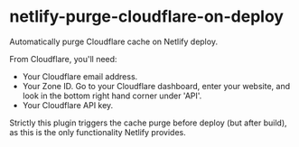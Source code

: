 # netlify-purge-cloudflare-on-deploy
Automatically purge Cloudflare cache on Netlify deploy.

From Cloudflare, you'll need:
* Your Cloudflare email address.
* Your Zone ID. Go to your Cloudflare dashboard, enter your website, and look in the bottom right hand corner under 'API'.
* Your Cloudflare API key.

Strictly this plugin triggers the cache purge before deploy (but after build), as this is the only functionality Netlify provides.
